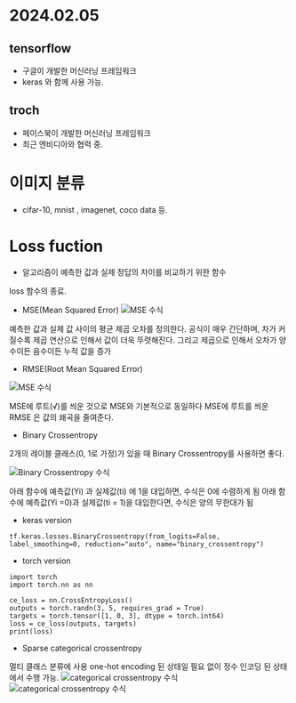 # 2024.02.05 
## tensorflow 
* 구글이 개발한 머신러닝 프레임워크
* keras 와 함께 사용 가능.

## troch 
* 페이스북이 개발한 머신러닝 프레임워크
* 최근 엔비디아와 협력 중.

# 이미지 분류
* cifar-10, mnist , imagenet, coco data 등.


# Loss fuction

* 알고리즘이 예측한 값과 실제 정답의 차이를 비교하기 위한 함수

loss 함수의 종료.

* MSE(Mean Squared Error)
![MSE 수식](https://velog.velcdn.com/images%2Frcchun%2Fpost%2Fac220735-2d93-46e0-8812-d9772b191c85%2Fimage.png "MSE 수식")

예측한 값과 실제 값 사이의 평균 제곱 오차를 정의한다. 공식이 매우 간단하며, 차가 커질수록 제곱 연산으로 인해서 값이 더욱 뚜렷해진다. 그리고 제곱으로 인해서 오차가 양수이든 음수이든 누적 값을 증가

* RMSE(Root Mean Squared Error)

![MSE 수식](https://velog.velcdn.com/images%2Frcchun%2Fpost%2F1b023dc8-c9ef-4be8-bab1-de4a49ff039c%2Fimage.png "MSE 수식")

MSE에 루트(√)를 씌운 것으로 MSE와 기본적으로 동일하다
MSE에 루트를 씌운 RMSE 은 값의 왜곡을 줄여준다.


* Binary Crossentropy

2개의 레이블 클래스(0, 1로 가정)가 있을 때 Binary Crossentropy를 사용하면 좋다.

![Binary Crossentropy 수식](https://velog.velcdn.com/images%2Frcchun%2Fpost%2F38421275-c6af-41f5-8514-f4bbc815f6aa%2Fimage.png "Binary Crossentropy 수식")

아래 함수에 예측값(Yi) 과 실제값(ti) 에 1을 대입하면, 수식은 0에 수렴하게 됨
아래 함수에 예측값(Yi =0)과 실제값(ti = 1)을 대입한다면, 수식은 양의 무한대가 됨
* keras version
~~~  
tf.keras.losses.BinaryCrossentropy(from_logits=False, label_smoothing=0, reduction="auto", name="binary_crossentropy")
~~~
* torch version
~~~
import torch
import torch.nn as nn

ce_loss = nn.CrossEntropyLoss()
outputs = torch.randn(3, 5, requires_grad = True)
targets = torch.tensor([1, 0, 3], dtype = torch.int64)
loss = ce_loss(outputs, targets)
print(loss)
~~~

* Sparse categorical crossentropy

멀티 클래스 분류에 사용 one-hot encoding 된 상태일 필요 없이 정수 인코딩 된 상태에서 수행 가능.
![categorical crossentropy 수식](https://velog.velcdn.com/images%2Frcchun%2Fpost%2Fbc1b41b8-ffb4-443a-b54e-e04e7fd236ce%2Fimage.png "categorical crossentropy수식")
![categorical crossentropy 수식](https://velog.velcdn.com/images%2Frcchun%2Fpost%2F87602861-f0dc-4175-82cc-020111d32f58%2Fimage.png "categorical crossentropy 수식")

